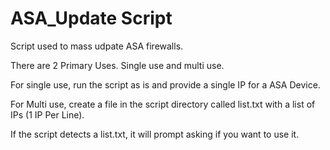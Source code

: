 # ASA_Update Script

Script used to mass udpate ASA firewalls. 

There are 2 Primary Uses. Single use and multi use.

For single use, run the script as is and provide a single IP for a ASA Device.

For Multi use, create a file in the script directory called list.txt with a list
of IPs (1 IP Per Line).

If the script detects a list.txt, it will prompt asking if you want to use it.
